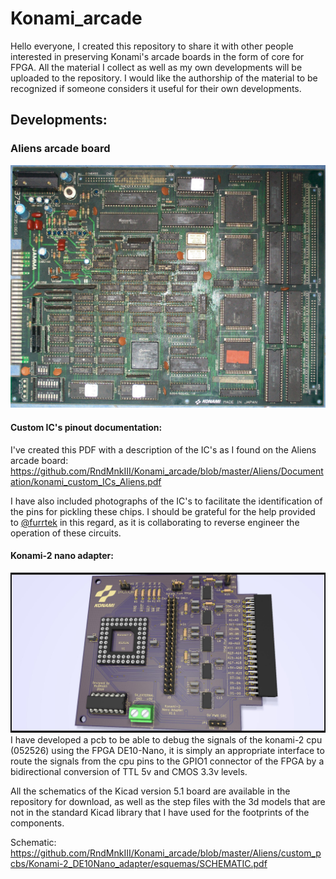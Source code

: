 # Konami_arcade

Hello everyone, I created this repository to share it with other people interested in preserving Konami's arcade boards in the form of core for FPGA. All the material I collect as well as my own developments will be uploaded to the repository. I would like the authorship of the material to be recognized if someone considers it useful for their own developments.

## Developments:

### Aliens arcade board
![](/Aliens/Documentation/photos/100_9009.jpg?raw=true "Aliens arcade board")
#### Custom IC's pinout documentation:

I've created this PDF with a description of the IC's as I found on the Aliens arcade board:
https://github.com/RndMnkIII/Konami_arcade/blob/master/Aliens/Documentation/konami_custom_ICs_Aliens.pdf


I have also included photographs of the IC's to facilitate the identification of the pins for pickling these chips. I should be grateful for the help provided to [@furrtek](https://twitter.com/furrtek?s=17) in this regard, as it is collaborating to reverse engineer the operation of these circuits.

#### Konami-2 nano adapter:
![](Aliens/custom_pcbs/Konami-2_DE10Nano_adapter/Konami-2_DE10Nano_adapter.jpg?raw=true "Konami-2 nano adapter")
I have developed a pcb to be able to debug the signals of the konami-2 cpu (052526) using the FPGA DE10-Nano, it is simply an appropriate interface to route the signals from the cpu pins to the GPIO1 connector of the FPGA by a bidirectional conversion of TTL 5v and CMOS 3.3v levels.

All the schematics of the Kicad version 5.1 board are available in the repository for download, as well as the step files with the 3d models that are not in the standard Kicad library that I have used for the footprints of the components.

Schematic:
https://github.com/RndMnkIII/Konami_arcade/blob/master/Aliens/custom_pcbs/Konami-2_DE10Nano_adapter/esquemas/SCHEMATIC.pdf
